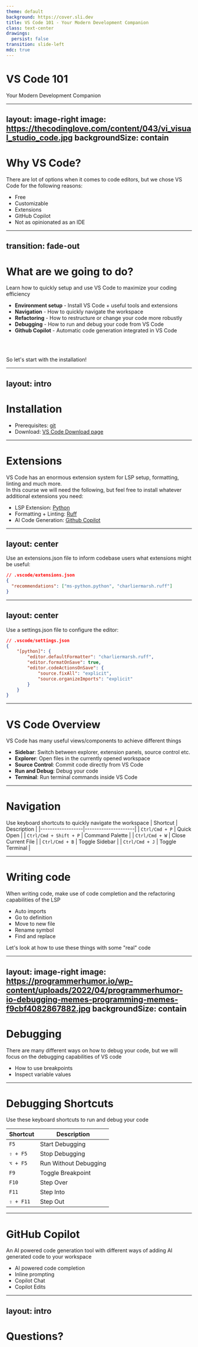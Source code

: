 ```yaml
---
theme: default
background: https://cover.sli.dev
title: VS Code 101 - Your Modern Development Companion
class: text-center
drawings:
  persist: false
transition: slide-left
mdc: true
---
```


# VS Code 101

Your Modern Development Companion

<div class="abs-br m-6 text-xl">
  <a href="https://github.com/AI-in-Practice-UOS/course-material" target="_blank" class="slidev-icon-btn">
    <carbon:logo-github />
  </a>
</div>

---
layout: image-right
image: https://thecodinglove.com/content/043/vi_visual_studio_code.jpg
backgroundSize: contain
---

# Why VS Code?
There are lot of options when it comes to code editors, but we chose VS Code for the following reasons:

- Free
- Customizable
- Extensions
- GitHub Copilot
- Not as opinionated as an IDE

---
transition: fade-out
---

# What are we going to do?

Learn how to quickly setup and use VS Code to maximize your coding efficiency

- **Environment setup** - Install VS Code + useful tools and extensions
- **Navigation** - How to quickly navigate the workspace
- **Refactoring** - How to restructure or change your code more robustly
- **Debugging** - How to run and debug your code from VS Code
- **Github Copilot** - Automatic code generation integrated in VS Code
<br>
<br>

So let's start with the installation!

---
layout: intro
---

# Installation

- Prerequisites: [git](https://git-scm.com/downloads)
- Download: [VS Code Download page](https://code.visualstudio.com/Download)

---

# Extensions

VS Code has an enormous extension system for LSP setup, formatting, linting and much more.<br> In this course we will need the following, but feel free to install whatever additional extensions you need:

- LSP Extension: [Python](https://marketplace.visualstudio.com/items?itemName=ms-python.python)
- Formatting + Linting: [Ruff](https://marketplace.visualstudio.com/items?itemName=charliermarsh.ruff)
- AI Code Generation: [Github Copilot](https://marketplace.visualstudio.com/items?itemName=GitHub.copilot)

---
layout: center
---


Use an extensions.json file to inform codebase users what extensions might be useful: 


```json
// .vscode/extensions.json
{
  "recommendations": ["ms-python.python", "charliermarsh.ruff"]
}
```
---
layout: center
---

Use a settings.json file to configure the editor:

```json {all|4,5|6-9}
// .vscode/settings.json
{
    "[python]": {
        "editor.defaultFormatter": "charliermarsh.ruff",
        "editor.formatOnSave": true,
        "editor.codeActionsOnSave": {
            "source.fixAll": "explicit",
            "source.organizeImports": "explicit"
        }
    }
}
```

---

# VS Code Overview

VS Code has many useful views/components to achieve different things

- **Sidebar**: Switch between explorer, extension panels, source control etc.
- **Explorer**: Open files in the currently opened workspace
- **Source Control**: Commit code directly from VS Code
- **Run and Debug**: Debug your code
- **Terminal**: Run terminal commands inside VS Code


---

# Navigation

Use keyboard shortcuts to quickly navigate the workspace
| Shortcut         | Description         |
|------------------|---------------------|
| `Ctrl/Cmd + P`   | Quick Open          |
| `Ctrl/Cmd + Shift + P` | Command Palette |
| `Ctrl/Cmd + W`   | Close Current File  |
| `Ctrl/Cmd + B`   | Toggle Sidebar      |
| `Ctrl/Cmd + J`   | Toggle Terminal     |

---

# Writing code
When writing code, make use of code completion and the refactoring capabilities of the LSP

- Auto imports
- Go to definition
- Move to new file
- Rename symbol
- Find and replace

Let's look at how to use these things with some "real" code

---
layout: image-right
image: https://programmerhumor.io/wp-content/uploads/2022/04/programmerhumor-io-debugging-memes-programming-memes-f9cbf4082867882.jpg
backgroundSize: contain
---


# Debugging

There are many different ways on how to debug your code, but we will focus on the debugging capabilities of VS code

- How to use breakpoints
- Inspect variable values

---

# Debugging Shortcuts

Use these keyboard shortcuts to run and debug your code

| Shortcut | Description |
|----------|-------------|
| `F5` | Start Debugging |
| `⇧ + F5` | Stop Debugging |
| `⌥ + F5` | Run Without Debugging |
| `F9` | Toggle Breakpoint |
| `F10` | Step Over |
| `F11` | Step Into |
| `⇧ + F11` | Step Out |

---

# GitHub Copilot
An AI powered code generation tool with different ways of adding AI generated code to your workspace

- AI powered code completion
- Inline prompting
- Copilot Chat
- Copilot Edits

---
layout: intro
---

# Questions?